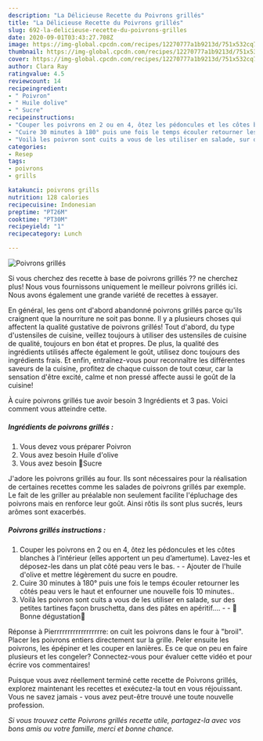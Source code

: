 ```yaml
---
description: "La Délicieuse Recette du Poivrons grillés"
title: "La Délicieuse Recette du Poivrons grillés"
slug: 692-la-delicieuse-recette-du-poivrons-grilles
date: 2020-09-01T03:43:27.708Z
image: https://img-global.cpcdn.com/recipes/12270777a1b9213d/751x532cq70/poivrons-grilles-photo-principale-de-la-recette.jpg
thumbnail: https://img-global.cpcdn.com/recipes/12270777a1b9213d/751x532cq70/poivrons-grilles-photo-principale-de-la-recette.jpg
cover: https://img-global.cpcdn.com/recipes/12270777a1b9213d/751x532cq70/poivrons-grilles-photo-principale-de-la-recette.jpg
author: Clara Ray
ratingvalue: 4.5
reviewcount: 14
recipeingredient:
- " Poivron"
- " Huile dolive"
- " Sucre"
recipeinstructions:
- "Couper les poivrons en 2 ou en 4, ôtez les pédoncules et les côtes blanches à l’intérieur (elles apportent un peu d’amertume). Lavez-les et déposez-les dans un plat côté peau vers le bas.  Ajouter de l&#39;huile d&#39;olive et mettre légèrement du sucre en poudre."
- "Cuire 30 minutes à 180° puis une fois le temps écouler retourner les côtés peau vers le haut et enfourner une nouvelle fois 10 minutes.."
- "Voilà les poivron sont cuits a vous de les utiliser en salade, sur des petites tartines façon bruschetta, dans des pâtes en apéritif....  🌸Bonne dégustation🌸"
categories:
- Resep
tags:
- poivrons
- grills

katakunci: poivrons grills 
nutrition: 128 calories
recipecuisine: Indonesian
preptime: "PT26M"
cooktime: "PT30M"
recipeyield: "1"
recipecategory: Lunch

---
```



![Poivrons grillés](https://img-global.cpcdn.com/recipes/12270777a1b9213d/751x532cq70/poivrons-grilles-photo-principale-de-la-recette.jpg)

Si vous cherchez des recette à base de poivrons grillés ?? ne cherchez plus! Nous vous fournissons uniquement le meilleur poivrons grillés ici. Nous avons également une grande variété de recettes à essayer.

En général, les gens ont d'abord abandonné poivrons grillés parce qu'ils craignent que la nourriture ne soit pas bonne. Il y a plusieurs choses qui affectent la qualité gustative de poivrons grillés! Tout d'abord, du type d'ustensiles de cuisine, veillez toujours à utiliser des ustensiles de cuisine de qualité, toujours en bon état et propres. De plus, la qualité des ingrédients utilisés affecte également le goût, utilisez donc toujours des ingrédients frais. Et enfin, entraînez-vous pour reconnaître les différentes saveurs de la cuisine, profitez de chaque cuisson de tout cœur, car la sensation d'être excité, calme et non pressé affecte aussi le goût de la cuisine!

<!--inarticleads1-->

À cuire poivrons grillés tue avoir besoin 3 Ingrédients et 3 pas. Voici comment vous atteindre cette.

##### Ingrédients de poivrons grillés :

1. Vous devez vous préparer  Poivron
1. Vous avez besoin  Huile d&#39;olive
1. Vous avez besoin  🥄Sucre


J&#39;adore les poivrons grillés au four. Ils sont nécessaires pour la réalisation de certaines recettes comme les salades de poivrons grillés par exemple. Le fait de les griller au préalable non seulement facilite l&#39;épluchage des poivrons mais en renforce leur goût. Ainsi rôtis ils sont plus sucrés, leurs arômes sont exacerbés. 

<!--inarticleads2-->

##### Poivrons grillés instructions :

1. Couper les poivrons en 2 ou en 4, ôtez les pédoncules et les côtes blanches à l’intérieur (elles apportent un peu d’amertume). Lavez-les et déposez-les dans un plat côté peau vers le bas. -  - Ajouter de l&#39;huile d&#39;olive et mettre légèrement du sucre en poudre.
1. Cuire 30 minutes à 180° puis une fois le temps écouler retourner les côtés peau vers le haut et enfourner une nouvelle fois 10 minutes..
1. Voilà les poivron sont cuits a vous de les utiliser en salade, sur des petites tartines façon bruschetta, dans des pâtes en apéritif.... -  - 🌸Bonne dégustation🌸


Réponse à Pierrrrrrrrrrrrrrrrrre: on cuit les poivrons dans le four à &#34;broil&#34;. Placer les poivrons entiers directement sur la grille. Peler ensuite les poivrons, les épépiner et les couper en lanières. Es ce que on peu en faire plusieurs et les congeler? Connectez-vous pour évaluer cette vidéo et pour écrire vos commentaires! 

<!--inarticleads1-->

<p>
Puisque vous avez réellement terminé cette recette de Poivrons grillés, explorez maintenant les recettes et exécutez-la tout en vous réjouissant. Vous ne savez jamais - vous avez peut-être trouvé une toute nouvelle profession.
</p>

<p>
<i>Si vous trouvez cette Poivrons grillés recette utile, partagez-la avec vos bons amis ou votre famille, merci et bonne chance.</i>
</p>
